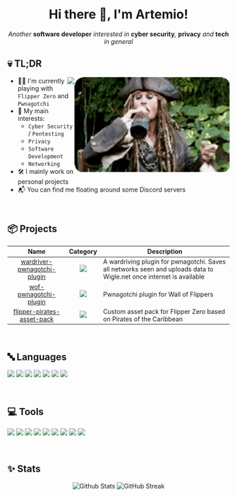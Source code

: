 <h1 align="center">Hi there 👋, I'm Artemio!</h1>
<p align="center"><i>Another </i><b>software developer</b><i> interested in </i><b>cyber security</b><i>, </i><b>privacy</b><i> and </i><b>tech</b><i> in general</i></p>

## 💀 TL;DR
<div>
  <!-- Credits for this to: https://github.com/ClaraCrazy/ClaraCrazy -->
  <img align="right" height="215vh" src=".github/assets/jack.gif" alt="" />
  <img align="right" height="30vh" src="https://upload.wikimedia.org/wikipedia/commons/3/3d/1_120_transparent.png" />
</div>

- 👨‍💻 I'm currently playing with `Flipper Zero` and `Pwnagotchi`
- 🧠 My main interests:
  - `Cyber Security` / `Pentesting`
  - `Privacy`
  - `Software Development`
  - `Networking`  
- 🛠️ I mainly work on personal projects
- 📬 You can find me floating around some Discord servers

<br />

## 📦 Projects

| **Name** | **Category** | **Description** | 
| :-: | :-: | - |
| [wardriver-pwnagotchi-plugin](https://github.com/cyberartemio/wardriver-pwnagotchi-plugin) | ![](https://img.shields.io/badge/Pwnagotchi-f8b506?style=flat-square) | A wardriving plugin for pwnagotchi. Saves all networks seen and uploads data to Wigle.net once internet is available |
| [wof-pwnagotchi-plugin](https://github.com/cyberartemio/wof-pwnagotchi-plugin) | ![](https://img.shields.io/badge/Pwnagotchi-f8b506?style=flat-square) | Pwnagotchi plugin for Wall of Flippers |
| [flipper-pirates-asset-pack](https://github.com/cyberartemio/flipper-pirates-asset-pack) | ![](https://img.shields.io/badge/Flipper_Zero-FF8200?style=flat-square) | Custom asset pack for Flipper Zero based on Pirates of the Caribbean |

<br />

## 🔤 Languages

![](https://img.shields.io/badge/JavaScript-323330?style=for-the-badge&logo=javascript&logoColor=F7DF1E) ![](https://img.shields.io/badge/Node%20js-339933?style=for-the-badge&logo=nodedotjs&logoColor=white) ![](https://img.shields.io/badge/Python-FFD43B?style=for-the-badge&logo=python&logoColor=blue) ![](https://img.shields.io/badge/HTML5-E34F26?style=for-the-badge&logo=html5&logoColor=white) ![](https://img.shields.io/badge/CSS3-1572B6?style=for-the-badge&logo=css3&logoColor=white) ![](https://img.shields.io/badge/Kotlin-B125EA?style=for-the-badge&logo=kotlin&logoColor=white) ![](https://img.shields.io/badge/GNU%20Bash-4EAA25?style=for-the-badge&logo=GNU%20Bash&logoColor=white)

<br />

## 💻 Tools

![](https://img.shields.io/badge/MongoDB-4EA94B?style=for-the-badge&logo=mongodb&logoColor=white) ![](https://img.shields.io/badge/PostgreSQL-316192?style=for-the-badge&logo=postgresql&logoColor=white) ![](https://img.shields.io/badge/MySQL-005C84?style=for-the-badge&logo=mysql&logoColor=white) ![](https://img.shields.io/badge/Grafana-F2F4F9?style=for-the-badge&logo=grafana&logoColor=orange&labelColor=F2F4F9) ![](https://img.shields.io/badge/Docker-2CA5E0?style=for-the-badge&logo=docker&logoColor=white) ![](https://img.shields.io/badge/Nginx-009639?style=for-the-badge&logo=nginx&logoColor=white) ![](https://img.shields.io/badge/Cloudflare-F38020?style=for-the-badge&logo=Cloudflare&logoColor=white) ![](https://img.shields.io/badge/Linux-FCC624?style=for-the-badge&logo=linux&logoColor=black) ![](https://img.shields.io/badge/Swagger-85EA2D?style=for-the-badge&logo=Swagger&logoColor=white)

<br />

## ✨ Stats

<div align="center">
  <img src="https://github-readme-stats.vercel.app/api?username=cyberartemio&show_icons=true&theme=merko" width="47%" alt="Github Stats" />
  <img src="https://streak-stats.demolab.com?user=cyberartemio&theme=merko&include_all_commits=true" width="49.5%" alt="GitHub Streak" />
</div>
